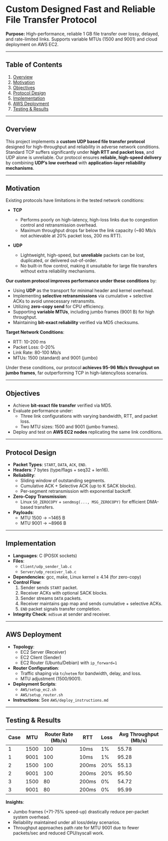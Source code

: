 # Custom Designed Fast and Reliable File Transfer Protocol
  
**Purpose:** High-performance, reliable 1 GB file transfer over lossy, delayed, and rate-limited links. Supports variable MTUs (1500 and 9001) and cloud deployment on AWS EC2.

---

## Table of Contents
1. [Overview](#overview)
2. [Motivation](#motivation)
3. [Objectives](#objectives)
4. [Protocol Design](#protocol-design)
5. [Implementation](#implementation)
6. [AWS Deployment](#aws-deployment)
7. [Testing & Results](#testing--results)

---

## Overview
This project implements a **custom UDP based file transfer protocol** designed for high-throughput and reliability in adverse network conditions. Standard TCP suffers significantly under **high RTT and packet loss**, and UDP alone is unreliable. Our protocol ensures **reliable, high-speed delivery** by combining **UDP’s low overhead** with **application-layer reliability mechanisms**.

---

## Motivation
Existing protocols have limitations in the tested network conditions:

- **TCP**
  - Performs poorly on high-latency, high-loss links due to congestion control and retransmission overhead.
  - Maximum throughput drops far below the link capacity (~80 Mb/s not achievable at 20% packet loss, 200 ms RTT).

- **UDP**
  - Lightweight, high-speed, but **unreliable** packets can be lost, duplicated, or delivered out-of-order.
  - No built-in flow control, making it unsuitable for large file transfers without extra reliability mechanisms.

**Our custom protocol improves performance under these conditions** by:
- Using **UDP** as the transport for minimal header and kernel overhead.
- Implementing **selective retransmissions** via cumulative + selective ACKs to avoid unnecessary retransmits.
- Utilizing **zero-copy send** for CPU efficiency.
- Supporting **variable MTUs**, including jumbo frames (9001 B) for high throughput.
- Maintaining **bit-exact reliability** verified via MD5 checksums.

**Target Network Conditions**:
- RTT: 10-200 ms
- Packet Loss: 0-20%
- Link Rate: 80-100 Mb/s
- MTUs: 1500 (standard) and 9001 (jumbo)

Under these conditions, our protocol **achieves 95-96 Mb/s throughput on jumbo frames**, far outperforming TCP in high-latency/loss scenarios.

---

## Objectives
- Achieve **bit-exact file transfer** verified via MD5.
- Evaluate performance under:
  - Three link configurations with varying bandwidth, RTT, and packet loss.
  - Two MTU sizes: 1500 and 9001 (jumbo frames).
- Deploy and test on **AWS EC2 nodes** replicating the same link conditions.

---

## Protocol Design
- **Packet Types**: `START`, `DATA`, `ACK`, `END`.
- **Headers**: 7 bytes (type/flags + seq32 + len16).
- **Reliability**:
  - Sliding window of outstanding segments.
  - Cumulative ACK + Selective ACK (up to K SACK blocks).
  - Per-segment retransmission with exponential backoff.
- **Zero-Copy Transmission**:
  - Linux `SO_ZEROCOPY` + `sendmsg(..., MSG_ZEROCOPY)` for efficient DMA-based transfers.
- **Payloads**:
  - MTU 1500 → ~1465 B
  - MTU 9001 → ~8966 B

---

## Implementation
- **Languages**: C (POSIX sockets)
- **Files**:
  - `Client/udp_sender_lab.c`
  - `Server/udp_receiver_lab.c`
- **Dependencies**: gcc, make, Linux kernel ≥ 4.14 (for zero-copy)
- **Control Flow**:
  1. Sender sends `START` packet.
  2. Receiver ACKs with optional SACK blocks.
  3. Sender streams `DATA` packets.
  4. Receiver maintains gap map and sends cumulative + selective ACKs.
  5. `END` packet signals transfer completion.
- **Integrity Check**: `md5sum` at sender and receiver.

---

## AWS Deployment
- **Topology**:
  - EC2 Server (Receiver)
  - EC2 Client (Sender)
  - EC2 Router (Ubuntu/Debian) with `ip_forward=1`
- **Router Configuration**:
  - Traffic shaping via `tc`/`netem` for bandwidth, delay, and loss.
  - MTU adjustment (1500/9001).
- **Deployment Scripts**:
  - `AWS/setup_ec2.sh`
  - `AWS/setup_router.sh`
- **Instructions**: See `AWS/deploy_instructions.md`

---

## Testing & Results
| Case | MTU  | Router Rate (Mb/s) | RTT  | Loss | Avg Throughput (Mb/s) |
|------|------|------------------|------|------|---------------------|
| 1    | 1500 | 100              | 10ms | 1%   | 55.78               |
| 1    | 9001 | 100              | 10ms | 1%   | 95.28               |
| 2    | 1500 | 100              | 200ms| 20%  | 55.13               |
| 2    | 9001 | 100              | 200ms| 20%  | 95.50               |
| 3    | 1500 | 80               | 200ms| 0%   | 54.72               |
| 3    | 9001 | 80               | 200ms| 0%   | 95.99               |

**Insights**:
- Jumbo frames (+71-75% speed-up) drastically reduce per-packet system overhead.
- Reliability maintained under all loss/delay scenarios.
- Throughput approaches path rate for MTU 9001 due to fewer packets/sec and reduced CPU/syscall work.


